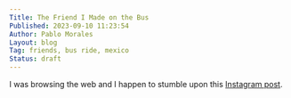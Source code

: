```yaml
---
Title: The Friend I Made on the Bus
Published: 2023-09-10 11:23:54
Author: Pablo Morales
Layout: blog
Tag: friends, bus ride, mexico
Status: draft
---
```

I was browsing the web and I happen to stumble upon this [Instagram post](https://www.instagram.com/p/CwtXlnmpkEQ). 